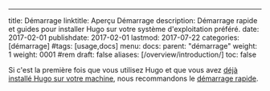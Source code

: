 ---
title: Démarrage
linktitle: Aperçu Démarrage
description: Démarrage rapide et guides pour installer Hugo sur votre système d'exploitation préféré.
date: 2017-02-01
publishdate: 2017-02-01
lastmod: 2017-07-22
categories: [démarrage]
#tags: [usage,docs]
menu:
  docs:
    parent: "démarrage"
    weight: 1
weight: 0001	#rem
draft: false
aliases: [/overview/introduction/]
toc: false


Si c'est la première fois que vous utilisez Hugo et que vous avez [déjà installé Hugo sur votre machine](/installer-hugo/), nous recommandons le [démarrage rapide](/quickstart/).

